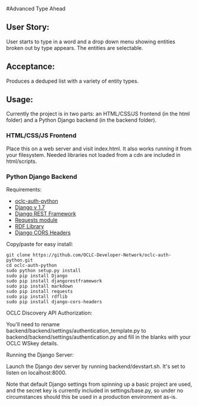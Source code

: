 #Advanced Type Ahead

## User Story:

User starts to type in a word and a drop down menu showing entities broken out by type appears. The entities are selectable.

## Acceptance:

Produces a deduped list with a variety of entity types.

## Usage:

Currently the project is in two parts: an HTML/CSS/JS frontend (in the html folder) and a Python Django backend (in the backend folder).

### HTML/CSS/JS Frontend

Place this on a web server and visit index.html. It also works running it from your filesystem. Needed libraries not loaded from a cdn are included in html/scripts.

### Python Django Backend

Requirements:

* [oclc-auth-python](https://github.com/OCLC-Developer-Network/oclc-auth-python)
* [Django v 1.7](https://docs.djangoproject.com/en/1.7/topics/install/)
* [Django REST Framework](http://www.django-rest-framework.org/#installation)
* [Requests module](http://docs.python-requests.org/en/latest/user/install/)
* [RDF Library](http://rdflib.readthedocs.org/en/latest/)
* [Django CORS Headers](https://pypi.python.org/pypi/django-cors-headers)

Copy/paste for easy install:

    git clone https://github.com/OCLC-Developer-Network/oclc-auth-python.git
    cd oclc-auth-python
    sudo python setup.py install
    sudo pip install Django
    sudo pip install djangorestframework
    sudo pip install markdown
    sudo pip install requests
    sudo pip install rdflib
    sudo pip install django-cors-headers

OCLC Discovery API Authorization:

You'll need to rename backend/backend/settings/authentication_template.py to backend/backend/settings/authentication.py and fill in the blanks with your OCLC WSkey details.

Running the Django Server:

Launch the Django dev server by running backend/devstart.sh. It's set to listen on localhost:8000. 

Note that default Django settings from spinning up a basic project are used, and the secret key is currently included in settings/base.py, so under no circumstances should this be used in a production environment as-is.